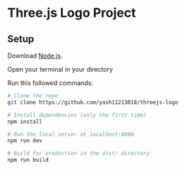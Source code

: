 # Three.js Logo Project
## Setup
Download [Node.js](https://nodejs.org/en/download/).

Open your terminal in your directory

Run this followed commands:

``` bash
# Clone the repo
git clone https://github.com/yash11213018/threejs-logo

# Install dependencies (only the first time)
npm install

# Run the local server at localhost:8080
npm run dev

# Build for production in the dist/ directory
npm run build
```

